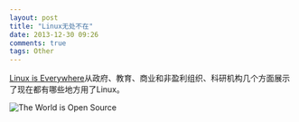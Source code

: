 ```yaml
---
layout: post
title: "Linux无处不在"
date: 2013-12-30 09:26
comments: true
tags: Other
---
```


[Linux is Everywhere](http://www.linuxfederation.com/linux-everywhere/)从政府、教育、商业和非盈利组织、科研机构几个方面展示了现在都有哪些地方用了Linux。

![The World is Open Source](http://www.linuxfederation.com/wp-content/uploads/2013/12/open-source-world-1024x640.jpg)